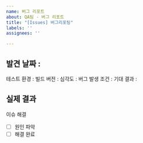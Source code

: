 ```yaml
---
name: 버그 리포트
about: QA팀 - 버그 리포트
title: "[Issues] 버그리포팅"
labels: ''
assignees: ''

---
```


## 발견 날짜 :
테스트 환경 :
빌드 버전 :
심각도 : 
버그 발생 조건 : 
기대 결과 :

## 실제 결과
이슈 해결
- [ ] 원인 파악
- [ ] 해결 완료
